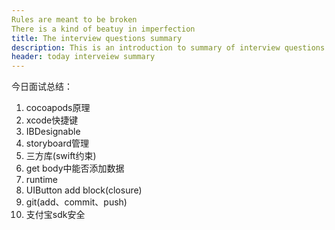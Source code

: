 ```yaml
---
Rules are meant to be broken
There is a kind of beatuy in imperfection
title: The interview questions summary
description: This is an introduction to summary of interview questions
header: today interveiew summary
---
```


今日面试总结：
1. cocoapods原理
2. xcode快捷键
3. IBDesignable
4. storyboard管理
5. 三方库(swift约束)
6. get body中能否添加数据
7. runtime
8. UIButton add block(closure)
9. git(add、commit、push)
10. 支付宝sdk安全
